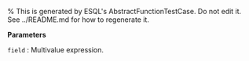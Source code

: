 % This is generated by ESQL's AbstractFunctionTestCase. Do not edit it. See ../README.md for how to regenerate it.

**Parameters**

`field`
:   Multivalue expression.


